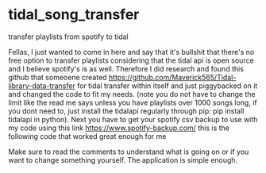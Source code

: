# tidal_song_transfer
transfer playlists from spotify to tidal

Fellas, I just wanted to come in here and say that it's bullshit that there's no free option to transfer playlists considering that the tidal api is open source and I believe spotify's is as well. Therefore I did research and found this github that someoene created https://github.com/Maverick565/Tidal-library-data-transfer for tidal transfer within itself and just piggybacked on it and changed the code to fit my needs. (note you do not have to change the limit like the read me says unless you have playlists over 1000 songs long, if you dont need to, just install the tidalapi regularly through pip: pip install tidalapi in python). 
Next you have to get your spotify csv backup to use with my code using this link https://www.spotify-backup.com/
this is the following code that worked great enough for me

Make sure to read the comments to understand what is going on or if you want to change something yourself. The application is simple enough.
